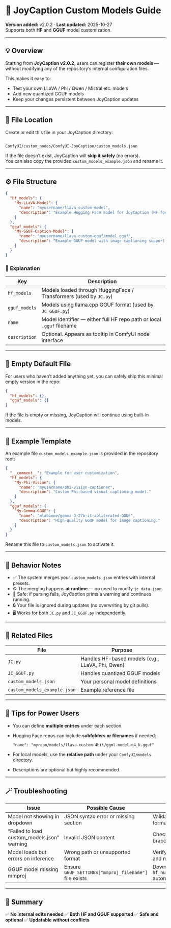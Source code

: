 # 🧩 JoyCaption Custom Models Guide
**Version added:** v2.0.2 · **Last updated:** 2025-10-27  
Supports both **HF** and **GGUF** model customization.

---

## 💡 Overview
Starting from **JoyCaption v2.0.2**, users can register **their own models** —  
without modifying any of the repository’s internal configuration files.

This makes it easy to:
- Test your own LLaVA / Phi / Qwen / Mistral etc. models  
- Add new quantized GGUF models  
- Keep your changes persistent between JoyCaption updates  

---

## 📁 File Location
Create or edit this file in your JoyCaption directory:

```

ComfyUI/custom_nodes/ComfyUI-JoyCaption/custom_models.json

````

If the file doesn’t exist, JoyCaption will **skip it safely** (no errors).  
You can also copy the provided `custom_models_example.json` and rename it.

---

## ⚙️ File Structure

```json
{
  "hf_models": {
    "My-LLaVA-Model": {
      "name": "myusername/llava-custom-model",
      "description": "Example Hugging Face model for JoyCaption (HF format)."
    }
  },
  "gguf_models": {
    "My-GGUF-Caption-Model": {
      "name": "myusername/llava-custom-gguf/model.gguf",
      "description": "Example GGUF model with image captioning support."
    }
  }
}
````

### 🧱 Explanation

| Key           | Description                                                           |
| ------------- | --------------------------------------------------------------------- |
| `hf_models`   | Models loaded through HuggingFace / Transformers (used by `JC.py`)    |
| `gguf_models` | Models using llama.cpp GGUF format (used by `JC_GGUF.py`)             |
| `name`        | Model identifier — either full HF repo path or local `.gguf` filename |
| `description` | Optional. Appears as tooltip in ComfyUI node interface                |

---

## 🧩 Empty Default File

For users who haven’t added anything yet,
you can safely ship this minimal empty version in the repo:

```json
{
  "hf_models": {},
  "gguf_models": {}
}
```

If the file is empty or missing, JoyCaption will continue using built-in models.

---

## 🧱 Example Template

An example file `custom_models_example.json` is provided in the repository root:

```json
{
  "__comment__": "Example for user customization",
  "hf_models": {
    "My-Phi-Vision": {
      "name": "myusername/phi-vision-captioner",
      "description": "Custom Phi-based visual captioning model."
    }
  },
  "gguf_models": {
    "My-Gemma-GGUF": {
      "name": "mlabonne/gemma-3-27b-it-abliterated-GGUF",
      "description": "High-quality GGUF model for image captioning."
    }
  }
}
```

Rename this file to `custom_models.json` to activate it.

---

## 🧰 Behavior Notes

* ✅ The system merges your `custom_models.json` entries with internal presets.
* ⚙️ The merging happens **at runtime** — no need to modify `jc_data.json`.
* 🧼 Safe: if parsing fails, JoyCaption prints a warning and continues running.
* 🔒 Your file is ignored during updates (no overwriting by git pulls).
* 🖥️ Works for both `JC.py` and `JC_GGUF.py` independently.

---

## 📘 Related Files

| File                         | Purpose                                          |
| ---------------------------- | ------------------------------------------------ |
| `JC.py`                      | Handles HF-based models (e.g., LLaVA, Phi, Qwen) |
| `JC_GGUF.py`                 | Handles quantized GGUF models                    |
| `custom_models.json`         | Your personal model definitions                  |
| `custom_models_example.json` | Example reference file                           |

---

## 🧠 Tips for Power Users

* You can define **multiple entries** under each section.
* Hugging Face repos can include **subfolders or filenames** if needed:

  ```
  "name": "myrepo/models/llava-custom-4bit/ggml-model-q4_k.gguf"
  ```
* For local models, use the **relative path** under your `ComfyUI/models` directory.
* Descriptions are optional but highly recommended.

---

## 🪄 Troubleshooting

| Issue                                       | Possible Cause                                        | Fix                                          |
| ------------------------------------------- | ----------------------------------------------------- | -------------------------------------------- |
| Model not showing in dropdown               | JSON syntax error or missing section                  | Validate JSON format                         |
| “Failed to load custom_models.json” warning | Invalid JSON content                                  | Check braces/quotes                          |
| Model loads but errors on inference         | Wrong path or unsupported format                      | Verify `name` path and model type            |
| GGUF model missing mmproj                   | Ensure `GGUF_SETTINGS["mmproj_filename"]` file exists | Download via `hf_hub_download` automatically |

---

## 🏁 Summary

✅ **No internal edits needed**
✅ **Both HF and GGUF supported**
✅ **Safe and optional**
✅ **Updatable without conflicts**

